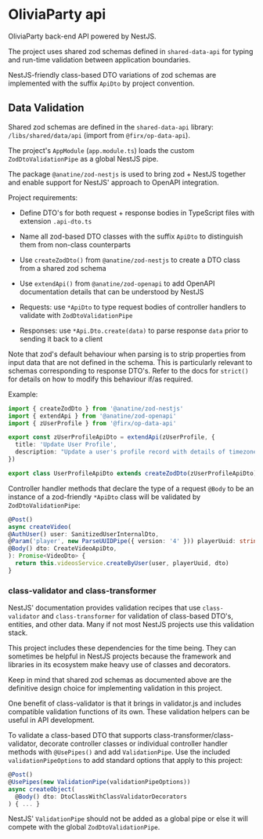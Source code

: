# OliviaParty api

OliviaParty back-end API powered by NestJS.

The project uses shared zod schemas defined in `shared-data-api` for typing and run-time validation between application boundaries.

NestJS-friendly class-based DTO variations of zod schemas are implemented with the suffix `ApiDto` by project convention.

## Data Validation

Shared zod schemas are defined in the `shared-data-api` library: `/libs/shared/data/api` (import from `@firx/op-data-api`).

The project's `AppModule` (`app.module.ts`) loads the custom `ZodDtoValidationPipe` as a global NestJS pipe.

The package `@anatine/zod-nestjs` is used to bring zod + NestJS together and enable support for NestJS' approach to OpenAPI integration.

Project requirements:

- Define DTO's for both request + response bodies in TypeScript files with extension `.api-dto.ts`
- Name all zod-based DTO classes with the suffix `ApiDto` to distinguish them from non-class counterparts
- Use `createZodDto()` from `@anatine/zod-nestjs` to create a DTO class from a shared zod schema
- Use `extendApi()` from `@anatine/zod-openapi` to add OpenAPI documentation details that can be understood by NestJS

- Requests: use `*ApiDto` to type request bodies of controller handlers to validate with `ZodDtoValidationPipe`
- Responses: use `*Api.Dto.create(data)` to parse response `data` prior to sending it back to a client

Note that zod's default behaviour when parsing is to strip properties from input data that are not defined in the schema. This is particularly relevant to schemas corresponding to response DTO's. Refer to the docs for `strict()` for details on how to modify this behaviour if/as required.

Example:

```ts
import { createZodDto } from '@anatine/zod-nestjs'
import { extendApi } from '@anatine/zod-openapi'
import { zUserProfile } from '@firx/op-data-api'

export const zUserProfileApiDto = extendApi(zUserProfile, {
  title: 'Update User Profile',
  description: "Update a user's profile record with details of timezone, locale, etc.",
})

export class UserProfileApiDto extends createZodDto(zUserProfileApiDto) {}
```

Controller handler methods that declare the type of a request `@Body` to be an instance of a zod-friendly `*ApiDto` class will be validated by `ZodDtoValidationPipe`:

```ts
@Post()
async createVideo(
@AuthUser() user: SanitizedUserInternalDto,
@Param('player', new ParseUUIDPipe({ version: '4' })) playerUuid: string,
@Body() dto: CreateVideoApiDto,
): Promise<VideoDto> {
  return this.videosService.createByUser(user, playerUuid, dto)
}
```

### class-validator and class-transformer

NestJS' documentation provides validation recipes that use `class-validator` and `class-transformer` for validation of class-based DTO's, entities, and other data. Many if not most NestJS projects use this validation stack.

This project includes these dependencies for the time being. They can sometimes be helpful in NestJS projects because the framework and libraries in its ecosystem make heavy use of classes and decorators.

Keep in mind that shared zod schemas as documented above are the definitive design choice for implementing validation in this project.

One benefit of class-validator is that it brings in validator.js and includes compatible validation functions of its own. These validation helpers can be useful in API development.

To validate a class-based DTO that supports class-transformer/class-validator, decorate controller classes or individual controller handler methods with `@UsePipes()` and add `ValidationPipe`. Use the included `validationPipeOptions` to add standard options that apply to this project:

```ts
@Post()
@UsePipes(new ValidationPipe(validationPipeOptions))
async createObject(
  @Body() dto: DtoClassWithClassValidatorDecorators
) { ... }
```

NestJS' `ValidationPipe` should not be added as a global pipe or else it will compete with the global `ZodDtoValidationPipe`.
